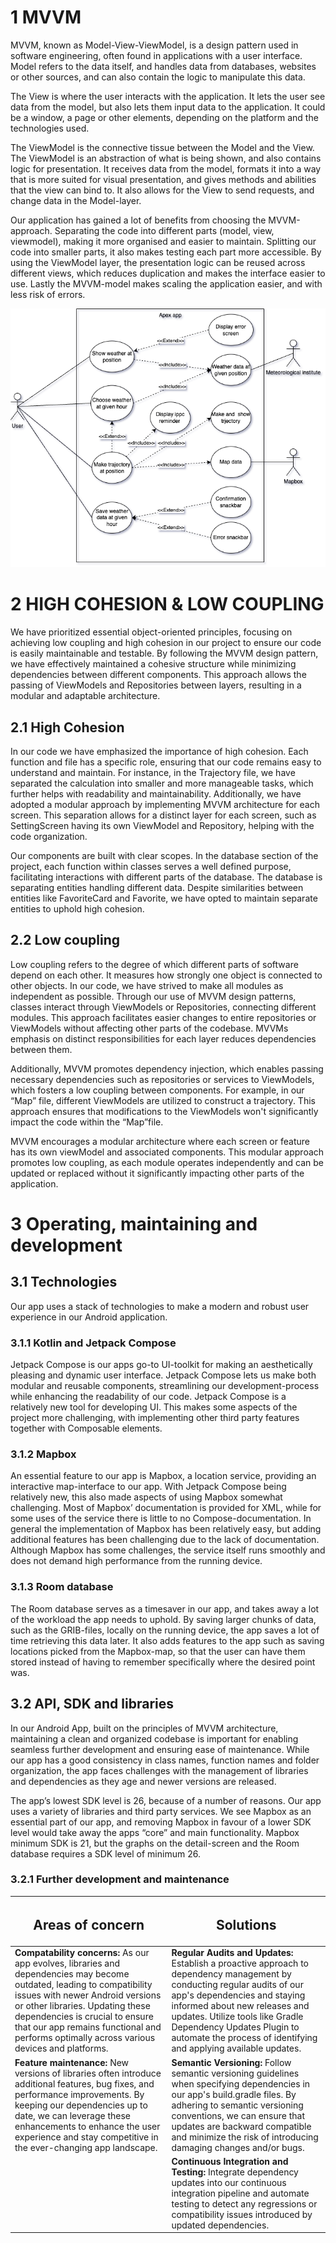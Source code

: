 # 1 MVVM
MVVM, known as Model-View-ViewModel, is a design pattern used in software engineering, often found in applications with a user interface. Model refers to the data itself, and handles data from databases, websites or other sources, and can also contain the logic to manipulate this data.

The View is where the user interacts with the application. It lets the user see data from the model, but also lets them input data to the application. It could be a window, a page or other elements, depending on the platform and the technologies used.

The ViewModel is the connective tissue between the Model and the View. The ViewModel is an abstraction of what is being shown, and also contains logic for presentation. It receives data from the model, formats it into a way that is more suited for visual presentation, and gives methods and abilities that the view can bind to. It also allows for the View to send requests, and change data in the Model-layer.

Our application has gained a lot of benefits from choosing the MVVM-approach. Separating the code into different parts (model, view, viewmodel), making it more organised and easier to maintain. Splitting our code into smaller parts, it also makes testing each part more accessible. By using the ViewModel layer, the presentation logic can be reused across different views, which reduces duplication and makes the interface easier to use. Lastly the MVVM-model makes scaling the application easier, and with less risk of errors.

![./modellingDoc/uscase.png](./modellingDoc/usecase.png)

# 2 HIGH COHESION & LOW COUPLING
We have prioritized essential object-oriented principles, focusing on achieving low coupling and high cohesion in our project to ensure our code is easily maintainable and testable. By following the MVVM design pattern, we have effectively maintained a cohesive structure while minimizing dependencies between different components. This approach allows the passing of  ViewModels and Repositories between layers, resulting in a modular and adaptable architecture.

## 2.1 High Cohesion
In our code we have emphasized the importance of high cohesion. Each function and file has a specific role, ensuring that our code remains easy to understand and maintain. For instance, in the Trajectory file, we have separated the calculation into smaller and more manageable tasks, which further helps with readability and maintainability. Additionally, we have adopted a modular approach by implementing MVVM architecture for each screen. This separation allows for a distinct layer for each screen, such as SettingScreen having its own ViewModel and Repository, helping with the code organization.

Our components are built with clear scopes. In the database section of the project, each function within classes serves a well defined purpose, facilitating interactions with different parts of the database. The database is separating entities handling different data. Despite similarities between entities like FavoriteCard and Favorite, we have opted to maintain separate entities to uphold high cohesion.

## 2.2 Low coupling
Low coupling refers to the degree of which different parts of software depend on each other. It measures how strongly one object is connected to other objects. In our code, we have strived to make all modules as independent as possible. Through our use of MVVM design patterns, classes interact through ViewModels or Repositories, connecting different modules. This approach facilitates easier changes to entire repositories or ViewModels without affecting other parts of the codebase. MVVMs emphasis on distinct responsibilities for each layer reduces dependencies between them.

Additionally, MVVM promotes dependency injection, which enables passing necessary dependencies such as repositories or services to ViewModels, which fosters a low coupling between components. For example, in our “Map” file, different ViewModels are utilized to construct a trajectory. This approach ensures that modifications to the ViewModels won't significantly impact the code within the “Map”file.

MVVM encourages a modular architecture where each screen or feature has its own viewModel and associated components. This modular approach promotes low coupling, as each module operates independently and can be updated or replaced without it significantly impacting other parts of the application.

# 3 Operating, maintaining and development

## 3.1 Technologies
Our app uses a stack of technologies to make a modern and robust user experience in our Android application.

### 3.1.1 Kotlin and Jetpack Compose
Jetpack Compose is our apps go-to UI-toolkit for making an aesthetically pleasing and dynamic user interface. Jetpack Compose lets us make both modular and reusable components, streamlining our development-process while enhancing the readability of our code. Jetpack Compose is a relatively new tool for developing UI. This makes some aspects of the project more challenging, with implementing other third party features together with Composable elements.

### 3.1.2 Mapbox
An essential feature to our app is Mapbox, a location service, providing an interactive map-interface to our app. With Jetpack Compose being relatively new, this also made aspects of using Mapbox somewhat challenging. Most of Mapbox’ documentation is provided for XML, while for some uses of the service there is little to no Compose-documentation. In general the implementation of Mapbox has been relatively easy, but adding additional features has been challenging due to the lack of documentation. Although Mapbox has some challenges, the service itself runs smoothly and does not demand high performance from the running device.

### 3.1.3 Room database
The Room database serves as a timesaver in our app, and takes away a lot of the workload the app needs to uphold. By saving larger chunks of data, such as the GRIB-files, locally on the running device, the app saves a lot of time retrieving this data later. It also adds features to the app such as saving locations picked from the Mapbox-map, so that the user can have them stored instead of having to remember specifically where the desired point was.

## 3.2 API, SDK and libraries
In our Android App, built on the principles of MVVM architecture, maintaining a clean and organized codebase is important for enabling seamless further development and ensuring ease of maintenance. While our app has a good consistency in class names, function names and folder organization, the app faces challenges with the management of libraries and dependencies as they age and newer versions are released.

The app’s lowest SDK level is 26, because of a number of reasons. Our app uses a variety of libraries and third party services. We see Mapbox as an essential part of our app, and removing Mapbox in favour of a lower SDK level would take away the apps “core” and main functionality. Mapbox minimum SDK is 21, but the graphs on the detail-screen and the Room database requires a SDK level of minimum 26.
### 3.2.1 Further development and maintenance

| <h2>Areas of concern</h2>                                                                                                                                                                                                                                                                                                     | <h2>Solutions</h2>                                                                                                                                                                                                                                                                                                                 |
|-------------------------------------------------------------------------------------------------------------------------------------------------------------------------------------------------------------------------------------------------------------------------------------------------------------------------------|---------------------------------------------------------------------------------------------------------------------------------------------------------------------------------------------------------------------------------------------------------------------------------------------------------------------------|
| **Compatability concerns:** As our app evolves, libraries and dependencies may become outdated, leading to compatibility issues with newer Android versions or other libraries. Updating these dependencies is crucial to ensure that our app remains functional and performs optimally across various devices and platforms. | **Regular Audits and Updates:** Establish a proactive approach to dependency management by conducting regular audits of our app's dependencies and staying informed about new releases and updates. Utilize tools like Gradle Dependency Updates Plugin to automate the process of identifying and applying available updates. |
| **Feature maintenance:** New versions of libraries often introduce additional features, bug fixes, and performance improvements. By keeping our dependencies up to date, we can leverage these enhancements to enhance the user experience and stay competitive in the ever-changing app landscape.                           | **Semantic Versioning:** Follow semantic versioning guidelines when specifying dependencies in our app's build.gradle files. By adhering to semantic versioning conventions, we can ensure that updates are backward compatible and minimize the risk of introducing damaging changes and/or bugs.                        |
|                                                                                                                                                                                                                                                                                                                               | **Continuous Integration and Testing:** Integrate dependency updates into our continuous integration pipeline and automate testing to detect any regressions or compatibility issues introduced by updated dependencies.                                                                                                  |
